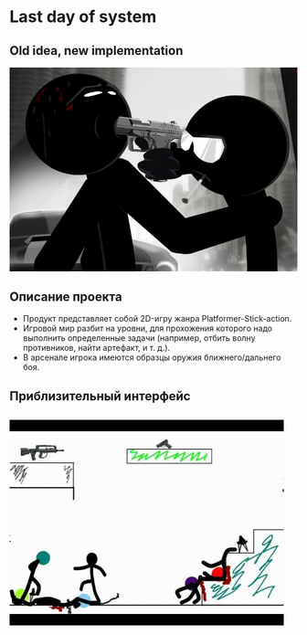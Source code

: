# Last day of system
## Old idea, new implementation
!["this is a picture"](resources/wallpaper.jpg)
## Описание проекта

- Продукт представляет собой 2D-игру жанра Platformer-Stick-action. 
- Игровой мир разбит на уровни, для прохожения которого надо выполнить определенные задачи (например, отбить волну противников, найти артефакт, и т. д.). 
- В арсенале игрока имеются образцы оружия ближнего/дальнего боя.

Приблизительный интерфейс
--------------------
!["this is a picture"](resources/hqdefault.jpg)
--------------------


